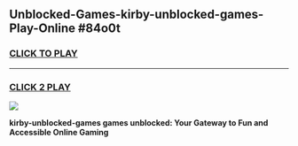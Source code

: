 
## Unblocked-Games-kirby-unblocked-games-Play-Online #84o0t
<h3>
<a href="https://news.freeplayer.one?title=kirby-unblocked-games&ref=3">CLICK TO PLAY</a></h3>
<hr>

<h3>
<a href="https://news.freeplayer.one?title=kirby-unblocked-games&ref=3">CLICK 2 PLAY</a>
  
</h3>

<a href="https://news.freeplayer.one?title=kirby-unblocked-games&ref=3"><img src="https://clearcache.store/games.png"></a>


**kirby-unblocked-games games unblocked: Your Gateway to Fun and Accessible Online Gaming**
